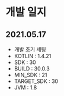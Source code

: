 # 개발 일지

## 2021.05.17
- 개발 초기 세팅
- KOTLIN : 1.4.21
- SDK : 30
- BUILD : 30.0.3
- MIN_SDK : 21
- TARGET_SDK : 30
- JVM : 1.8
